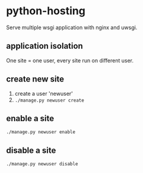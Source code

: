 python-hosting
==============

Serve multiple wsgi application with nginx and uwsgi.

application isolation
---------------------

One site = one user, every site run on different user.

create new site
---------------

1. create a user 'newuser'
2. `./manage.py newuser create`


enable a site
-------------

`./manage.py newuser enable`

disable a site
--------------

`./manage.py newuser disable`




